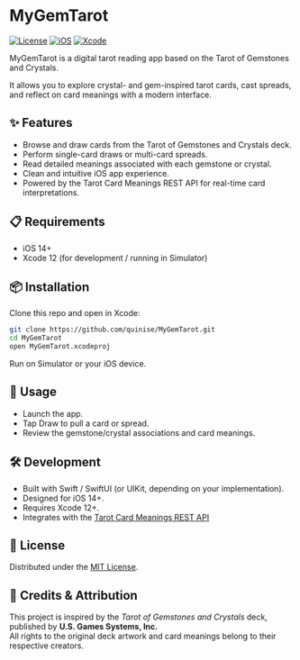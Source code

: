 # MyGemTarot

[![License](https://img.shields.io/badge/license-MIT-blue)]()
[![iOS](https://img.shields.io/badge/iOS-14+-lightgrey?logo=apple)]()
[![Xcode](https://img.shields.io/badge/Xcode-12-blue?logo=xcode)]()


MyGemTarot is a digital tarot reading app based on the Tarot of Gemstones and Crystals.

It allows you to explore crystal- and gem-inspired tarot cards, cast spreads, and reflect on card meanings with a modern interface.

## ✨ Features
- Browse and draw cards from the Tarot of Gemstones and Crystals deck.
- Perform single-card draws or multi-card spreads.
- Read detailed meanings associated with each gemstone or crystal.
- Clean and intuitive iOS app experience.
- Powered by the Tarot Card Meanings REST API for real-time card interpretations.

  
## 📋 Requirements
- iOS 14+
- Xcode 12 (for development / running in Simulator)


## 📦 Installation
Clone this repo and open in Xcode:
```bash
git clone https://github.com/quinise/MyGemTarot.git
cd MyGemTarot
open MyGemTarot.xcodeproj
```
Run on Simulator or your iOS device.


## 🚀 Usage

- Launch the app.
- Tap Draw to pull a card or spread.
- Review the gemstone/crystal associations and card meanings.


## 🛠 Development
- Built with Swift / SwiftUI (or UIKit, depending on your implementation).
- Designed for iOS 14+.
- Requires Xcode 12+.
- Integrates with the [Tarot Card Meanings REST API](https://tarotapi.dev/)


## 📄 License
Distributed under the [MIT License](https://opensource.org/licenses/MIT).


## 🙏 Credits & Attribution
This project is inspired by the *Tarot of Gemstones and Crystals* deck, published by **U.S. Games Systems, Inc.**  
All rights to the original deck artwork and card meanings belong to their respective creators.


